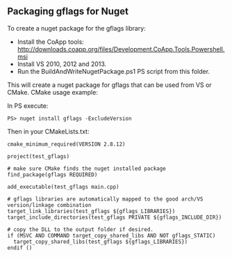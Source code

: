 ## Packaging gflags for Nuget

To create a nuget package for the gflags library: 

* Install the CoApp tools: http://downloads.coapp.org/files/Development.CoApp.Tools.Powershell.msi 
* Install VS 2010, 2012 and 2013.
* Run the BuildAndWriteNugetPackage.ps1 PS script from this folder.

This will create a nuget package for gflags that can be used from VS or CMake. CMake usage example:

In PS execute:

    PS> nuget install gflags -ExcludeVersion
    
Then in your CMakeLists.txt:

    cmake_minimum_required(VERSION 2.8.12)

    project(test_gflags)

    # make sure CMake finds the nuget installed package
    find_package(gflags REQUIRED)

    add_executable(test_gflags main.cpp)

    # gflags libraries are automatically mapped to the good arch/VS version/linkage combination
    target_link_libraries(test_gflags ${gflags_LIBRARIES})
    target_include_directories(test_gflags PRIVATE ${gflags_INCLUDE_DIR})

    # copy the DLL to the output folder if desired.
    if (MSVC AND COMMAND target_copy_shared_libs AND NOT gflags_STATIC)
      target_copy_shared_libs(test_gflags ${gflags_LIBRARIES})
    endif ()